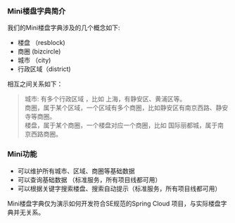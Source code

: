### Mini楼盘字典简介
我们的Mini楼盘字典涉及的几个概念如下:  

* 楼盘 （resblock)
* 商圈  (bizcircle)
* 城市 （city)
* 行政区域（district)
 
 相互之间关系如下：
> 城市: 有多个行政区域 ，比如 上海，有静安区、黄浦区等。<br>
> 商圈，属于某个区域，一个区域有多个商圈，比如静安区有南京西路、静安寺等商圈。<br>
> 楼盘，属于某个商圈，一个楼盘对应一个商圈，比如 国际丽都城，属于南京西路商圈。
  

### Mini功能  


*  可以维护所有城市、区域、商圈等基础数据
*  可以查询基础数据 （标准服务，所有项目线都可用）
*  可以根据关键字搜索楼盘、搜索自动提示（标准服务，所有项目线都可用）

Mini楼盘字典仅为演示如何开发符合SE规范的Spring Cloud 项目，与实际楼盘字典并无关系。